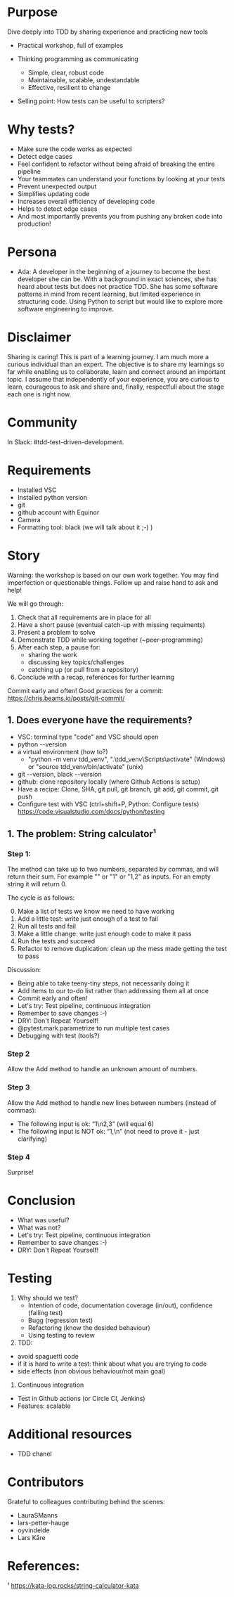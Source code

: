 # Purpose
Dive deeply into TDD by sharing experience and practicing new tools
- Practical workshop, full of examples
- Thinking programming as communicating 
  * Simple, clear, robust code
  * Maintainable, scalable, undestandable
  * Effective, resilient to change

- Selling point: How tests can be useful to scripters?

# Why tests?
- Make sure the code works as expected
- Detect edge cases
- Feel confident to refactor without being afraid of breaking the entire pipeline
- Your teammates can understand your
functions by looking at your tests
- Prevent unexpected output
- Simplifies updating code
- Increases overall efficiency of developing code
- Helps to detect edge cases
- And most importantly prevents you from pushing any broken code into production!

# Persona
- Ada: A developer in the beginning of a journey to become the best developer she can be. 
With a background in exact sciences, she has heard about tests but does not practice TDD.
She has some software patterns in mind from recent learning, but limited experience in structuring code.
Using Python to script but would like to explore more software engineering to improve. 

# Disclaimer
Sharing is caring! This is part of a learning journey. I am much more a curious individual than an expert. The objective is to share my learnings so far while enabling us to collaborate, learn and connect around an important topic. I assume that independently of your experience, you are curious to learn, courageous to ask and share and, finally, respectfull about the stage each one is right now.

# Community
In Slack: #tdd-test-driven-development.

# Requirements
- Installed VSC
- Installed python version
- git
- github account with Equinor
- Camera
- Formatting tool: black (we will talk about it ;-) )

# Story

Warning: the workshop is based on our own work together. You may find imperfection or questionable things. Follow up and raise hand to ask and help!

We will go through:
1. Check that all requirements are in place for all
1. Have a short pause (eventual catch-up with missing requiments)
1. Present a problem to solve
1. Demonstrate TDD while working together (~peer-programming)
1. After each step, a pause for:
    - sharing the work
    - discussing key topics/challenges
    - catching up (or pull from a repository)
1. Conclude with a recap, references for further learning

Commit early and often!
Good practices for a commit:
https://chris.beams.io/posts/git-commit/

## 1. Does everyone have the requirements?
- VSC: terminal type "code" and VSC should open
- python --version 
- a virtual environment (how to?)
  * "python -m venv tdd_venv", ".\tdd_venv\Scripts\activate" (Windows) or "source tdd_venv/bin/activate" (unix)
- git --version, black --version
- github: clone repository locally (where Github Actions is setup)
- Have a recipe: Clone, SHA, git pull, git branch, git add, git commit, git push
- Configure test with VSC (ctrl+shift+P, Python: Configure tests) https://code.visualstudio.com/docs/python/testing

## 1. The problem: String calculator¹

### Step 1:

The method can take up to two numbers, separated by commas, and will return their sum.
For example "" or "1" or "1,2" as inputs.
For an empty string it will return 0.

The cycle is as follows:

0. Make a list of tests we know we need to have working
1. Add a little test: write just enough of a test to fail
1. Run all tests and fail
1. Make a little change: write just enough code to make it pass
1. Run the tests and succeed
1. Refactor to remove duplication: clean up the mess made getting the test to pass

Discussion:
- Being able to take teeny-tiny steps, not necessarily doing it
- Add items to our to-do list rather than addressing them all at once
- Commit early and often!
- Let's try: Test pipeline, continuous integration
- Remember to save changes :-) 
- DRY: Don't Repeat Yourself!
- @pytest.mark.parametrize to run multiple test cases
- Debugging with test (tools?)

### Step 2
Allow the Add method to handle an unknown amount of numbers.

### Step 3
Allow the Add method to handle new lines between numbers (instead of commas):
- The following input is ok: “1\n2,3” (will equal 6)
- The following input is NOT ok: “1,\n” (not need to prove it - just clarifying)

### Step 4
Surprise!

# Conclusion
- What was useful?
- What was not?
- Let's try: Test pipeline, continuous integration
- Remember to save changes :-) 
- DRY: Don't Repeat Yourself!

# Testing

1. Why should we test? 
    - Intention of code, documentation coverage (in/out), confidence (failing test)
    - Bugg (regression test)
    - Refactoring (know the desided behaviour)
    - Using testing to review
1. TDD:
- avoid spaguetti code
- if it is hard to write a test: think about what you are trying to code
- side effects (non obvious behaviour/not main goal)
1. Continuous integration
- Test in Github actions (or Circle CI, Jenkins)
- Features: scalable 

# Additional resources
- TDD chanel

# Contributors
Grateful to colleagues contributing behind the scenes:
- LauraSManns 
- lars-petter-hauge
- oyvindeide
- Lars Kåre

# References:
¹ https://kata-log.rocks/string-calculator-kata
